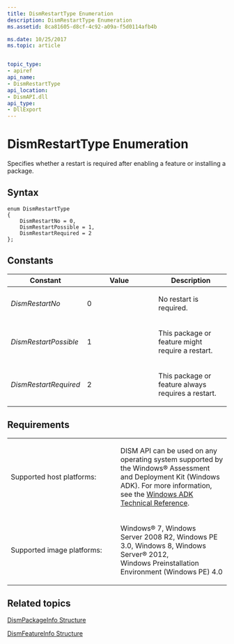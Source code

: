 ```yaml
---
title: DismRestartType Enumeration
description: DismRestartType Enumeration
ms.assetid: 8ca81605-d8cf-4c92-a09a-f5d0114afb4b

ms.date: 10/25/2017
ms.topic: article


topic_type: 
- apiref
api_name: 
- DismRestartType
api_location: 
- DismAPI.dll
api_type: 
- DllExport
---
```


# DismRestartType Enumeration


Specifies whether a restart is required after enabling a feature or installing a package.

## <span id="Syntax"></span><span id="syntax"></span><span id="SYNTAX"></span>Syntax


``` syntax
enum DismRestartType
{
    DismRestartNo = 0,
    DismRestartPossible = 1,
    DismRestartRequired = 2
};
```

## <span id="Constants"></span><span id="constants"></span><span id="CONSTANTS"></span>Constants


<table>
<colgroup>
<col width="33%" />
<col width="33%" />
<col width="33%" />
</colgroup>
<thead>
<tr class="header">
<th>Constant</th>
<th>Value</th>
<th>Description</th>
</tr>
</thead>
<tbody>
<tr class="odd">
<td><p><em>DismRestartNo</em></p></td>
<td><p>0</p></td>
<td><p>No restart is required.</p></td>
</tr>
<tr class="even">
<td><p><em>DismRestartPossible</em></p></td>
<td><p>1</p></td>
<td><p>This package or feature might require a restart.</p></td>
</tr>
<tr class="odd">
<td><p><em>DismRestartRequired</em></p></td>
<td><p>2</p></td>
<td><p>This package or feature always requires a restart.</p></td>
</tr>
</tbody>
</table>

 

## <span id="Requirements"></span><span id="requirements"></span><span id="REQUIREMENTS"></span>Requirements


<table>
<colgroup>
<col width="50%" />
<col width="50%" />
</colgroup>
<tbody>
<tr class="odd">
<td><p>Supported host platforms:</p></td>
<td><p>DISM API can be used on any operating system supported by the Windows® Assessment and Deployment Kit (Windows ADK). For more information, see the <a href="http://go.microsoft.com/fwlink/?LinkId=206587" data-raw-source="[Windows ADK Technical Reference](http://go.microsoft.com/fwlink/?LinkId=206587)">Windows ADK Technical Reference</a>.</p></td>
</tr>
<tr class="even">
<td><p>Supported image platforms:</p></td>
<td><p>Windows® 7, Windows Server 2008 R2, Windows PE 3.0, Windows 8, Windows Server® 2012, Windows Preinstallation Environment (Windows PE) 4.0</p></td>
</tr>
</tbody>
</table>

 

## <span id="related_topics"></span>Related topics


[DismPackageInfo Structure](dismpackageinfo-structure.md)

[DismFeatureInfo Structure](dismfeatureinfo-structure.md)

 

 




